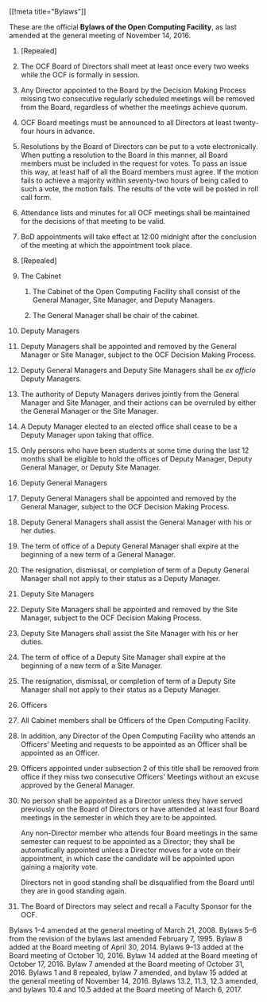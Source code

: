 [[!meta title="Bylaws"]]


These are the official **Bylaws of the Open Computing Facility**, as last
amended at the general meeting of November 14, 2016.

1. [Repealed]

2. The OCF Board of Directors shall meet at least once every two weeks while
   the OCF is formally in session.

3. Any Director appointed to the Board by the Decision Making Process missing
   two consecutive regularly scheduled meetings will be removed from the Board,
   regardless of whether the meetings achieve quorum.

4. OCF Board meetings must be announced to all Directors at least twenty-four
   hours in advance.

5. Resolutions by the Board of Directors can be put to a vote electronically.
   When putting a resolution to the Board in this manner, all Board members
   must be included in the request for votes. To pass an issue this way, at
   least half of all the Board members must agree. If the motion fails to
   achieve a majority within seventy-two hours of being called to such a vote,
   the motion fails. The results of the vote will be posted in roll call form.

6. Attendance lists and minutes for all OCF meetings shall be maintained for
   the decisions of that meeting to be valid.

7. BoD appointments will take effect at 12:00 midnight after the conclusion of
   the meeting at which the appointment took place.

8. [Repealed]

9. The Cabinet

   1. The Cabinet of the Open Computing Facility shall consist of the General
      Manager, Site Manager, and Deputy Managers.

   2. The General Manager shall be chair of the cabinet.

10. Deputy Managers

   1. Deputy Managers shall be appointed and removed by the General Manager or
      Site Manager, subject to the OCF Decision Making Process.

   2. Deputy General Managers and Deputy Site Managers shall be _ex officio_
      Deputy Managers.

   3. The authority of Deputy Managers derives jointly from the General Manager
      and Site Manager, and their actions can be overruled by either the
      General Manager or the Site Manager.

   4. A Deputy Manager elected to an elected office shall cease to be a Deputy
      Manager upon taking that office.

   5. Only persons who have been students at some time during the last 12
      months shall be eligible to hold the offices of Deputy Manager, Deputy
      General Manager, or Deputy Site Manager.

11. Deputy General Managers

   1. Deputy General Managers shall be appointed and removed by the General
      Manager, subject to the OCF Decision Making Process.

   2. Deputy General Managers shall assist the General Manager with his or her
      duties.

   3. The term of office of a Deputy General Manager shall expire at the
      beginning of a new term of a General Manager.

   4. The resignation, dismissal, or completion of term of a Deputy General
      Manager shall not apply to their status as a Deputy Manager.

12. Deputy Site Managers

   1. Deputy Site Managers shall be appointed and removed by the Site Manager,
      subject to the OCF Decision Making Process.

   2. Deputy Site Managers shall assist the Site Manager with his or her
      duties.

   3. The term of office of a Deputy Site Manager shall expire at the beginning
      of a new term of a Site Manager.

   4. The resignation, dismissal, or completion of term of a Deputy Site
      Manager shall not apply to their status as a Deputy Manager.

13. Officers

   1. All Cabinet members shall be Officers of the Open Computing Facility.

   2. In addition, any Director of the Open Computing Facility who attends an
      Officers’ Meeting and requests to be appointed as an Officer shall be
      appointed as an Officer.

   3. Officers appointed under subsection 2 of this title shall be removed from
      office if they miss two consecutive Officers’ Meetings without an excuse
      approved by the General Manager.

14. No person shall be appointed as a Director unless they have served
    previously on the Board of Directors or have attended at least four Board
    meetings in the semester in which they are to be appointed.

    Any non-Director member who attends four Board meetings in the same
    semester can request to be appointed as a Director; they shall be
    automatically appointed unless a Director moves for a vote on their
    appointment, in which case the candidate will be appointed upon gaining a
    majority vote.

    Directors not in good standing shall be disqualified from the Board until
    they are in good standing again.

15. The Board of Directors may select and recall a Faculty Sponsor for the OCF.

Bylaws 1–4 amended at the general meeting of March 21, 2008. Bylaws 5–6 from
the revision of the bylaws last amended February 7, 1995. Bylaw 8 added at the
Board meeting of April 30, 2014. Bylaws 9–13 added at the Board meeting of
October 10, 2016. Bylaw 14 added at the Board meeting of October 17, 2016.
Bylaw 7 amended at the Board meeting of October 31, 2016. Bylaws 1 and 8
repealed, bylaw 7 amended, and bylaw 15 added at the general meeting of
November 14, 2016. Bylaws 13.2, 11.3, 12.3 amended, and bylaws 10.4 and 10.5
added at the Board meeting of March 6, 2017.
